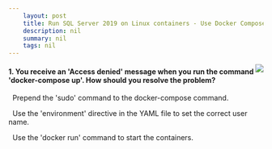 ```yaml
---
    layout: post
    title: Run SQL Server 2019 on Linux containers - Use Docker Compose to deploy multiple containers
    description: nil
    summary: nil
    tags: nil
---
```



 <a target="_blank" href="https://docs.microsoft.com/en-us/learn/modules/run-sql-server-2017-linux-containers/6-use-docker-compose-deploy-multiple-containers/"><i class="fas fa-external-link-alt"></i> </a>
 <img align="right" src="https://docs.microsoft.com/en-us/learn/achievements/sqlserver/run-sql-server-2017-on-linux-containers.svg">
####  1. You receive an 'Access denied' message when you run the command 'docker-compose up'. How should you resolve the problem?


<i class='fas fa-check-square' style='color: Dodgerblue;'></i> &nbsp;&nbsp;Prepend the 'sudo' command to the docker-compose command.

<i class='far fa-square'></i> &nbsp;&nbsp;Use the 'environment' directive in the YAML file to set the correct user name.

<i class='far fa-square'></i> &nbsp;&nbsp;Use the 'docker run' command to start the containers.
<br />
<br />
<br />
